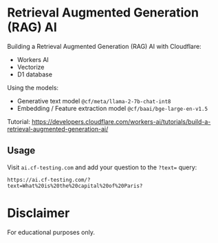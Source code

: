 # Retrieval Augmented Generation (RAG) AI

Building a Retrieval Augmented Generation (RAG) AI with Cloudflare:
* Workers AI
* Vectorize
* D1 database

Using the models:
* Generative text model `@cf/meta/llama-2-7b-chat-int8`
* Embedding / Feature extraction model `@cf/baai/bge-large-en-v1.5`

Tutorial: https://developers.cloudflare.com/workers-ai/tutorials/build-a-retrieval-augmented-generation-ai/

## Usage

Visit `ai.cf-testing.com` and add your question to the `?text=` query:
```
https://ai.cf-testing.com/?text=What%20is%20the%20capital%20of%20Paris?
```

# Disclaimer

For educational purposes only.
